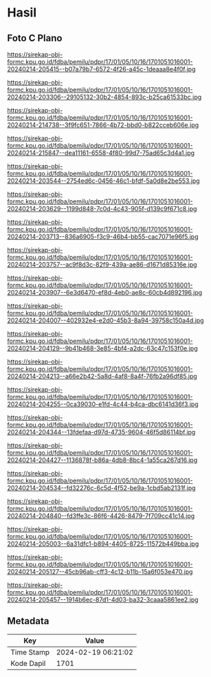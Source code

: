 # Hasil

## Foto C Plano

https://sirekap-obj-formc.kpu.go.id/fdba/pemilu/pdpr/17/01/05/10/16/1701051016001-20240214-205415--b07a79b7-6572-4f26-a45c-1deaaa8e4f0f.jpg

https://sirekap-obj-formc.kpu.go.id/fdba/pemilu/pdpr/17/01/05/10/16/1701051016001-20240214-203306--29105132-30b2-4854-893c-b25ca61533bc.jpg

https://sirekap-obj-formc.kpu.go.id/fdba/pemilu/pdpr/17/01/05/10/16/1701051016001-20240214-214738--3f9fc651-7866-4b72-bbd0-b822cceb606e.jpg

https://sirekap-obj-formc.kpu.go.id/fdba/pemilu/pdpr/17/01/05/10/16/1701051016001-20240214-215847--dea11161-6558-4f80-99d7-75ad65c3d4a1.jpg

https://sirekap-obj-formc.kpu.go.id/fdba/pemilu/pdpr/17/01/05/10/16/1701051016001-20240214-203544--2754ed6c-0456-46c1-bfdf-5a0d8e2be553.jpg

https://sirekap-obj-formc.kpu.go.id/fdba/pemilu/pdpr/17/01/05/10/16/1701051016001-20240214-203629--1199d848-7c0d-4c43-905f-d139c9f671c8.jpg

https://sirekap-obj-formc.kpu.go.id/fdba/pemilu/pdpr/17/01/05/10/16/1701051016001-20240214-203713--836a6905-f3c9-46b4-bb55-cac7071e96f5.jpg

https://sirekap-obj-formc.kpu.go.id/fdba/pemilu/pdpr/17/01/05/10/16/1701051016001-20240214-203757--ac9f8d3c-82f9-439a-ae86-d1671d85316e.jpg

https://sirekap-obj-formc.kpu.go.id/fdba/pemilu/pdpr/17/01/05/10/16/1701051016001-20240214-203907--6e3d6470-ef8d-4eb0-ae8c-60cb4d892196.jpg

https://sirekap-obj-formc.kpu.go.id/fdba/pemilu/pdpr/17/01/05/10/16/1701051016001-20240214-204007--402932e4-e2d0-45b3-8a94-39758c150a4d.jpg

https://sirekap-obj-formc.kpu.go.id/fdba/pemilu/pdpr/17/01/05/10/16/1701051016001-20240214-204129--9b41b468-3e85-4bf4-a2dc-63c47c153f0e.jpg

https://sirekap-obj-formc.kpu.go.id/fdba/pemilu/pdpr/17/01/05/10/16/1701051016001-20240214-204213--a66e2b42-5a8d-4af8-8a4f-76fb2a96df85.jpg

https://sirekap-obj-formc.kpu.go.id/fdba/pemilu/pdpr/17/01/05/10/16/1701051016001-20240214-204255--0ca39030-e1fd-4c44-b4ca-dbc6141d36f3.jpg

https://sirekap-obj-formc.kpu.go.id/fdba/pemilu/pdpr/17/01/05/10/16/1701051016001-20240214-204344--13fdefaa-d97d-4735-9604-46f5d86114bf.jpg

https://sirekap-obj-formc.kpu.go.id/fdba/pemilu/pdpr/17/01/05/10/16/1701051016001-20240214-204427--1136878f-b86a-4db8-8bc4-1a55ca267d16.jpg

https://sirekap-obj-formc.kpu.go.id/fdba/pemilu/pdpr/17/01/05/10/16/1701051016001-20240214-204534--fd32276c-6c5d-4f52-be9a-1cbd5ab2131f.jpg

https://sirekap-obj-formc.kpu.go.id/fdba/pemilu/pdpr/17/01/05/10/16/1701051016001-20240214-204840--fd3ffe3c-86f6-4426-8479-7f709cc41c14.jpg

https://sirekap-obj-formc.kpu.go.id/fdba/pemilu/pdpr/17/01/05/10/16/1701051016001-20240214-205003--6a31dfc1-b894-4405-8725-11572b449bba.jpg

https://sirekap-obj-formc.kpu.go.id/fdba/pemilu/pdpr/17/01/05/10/16/1701051016001-20240214-205127--45cb96ab-cff3-4c12-b11b-15a6f053e470.jpg

https://sirekap-obj-formc.kpu.go.id/fdba/pemilu/pdpr/17/01/05/10/16/1701051016001-20240214-205457--1914b6ec-87d1-4d03-ba32-3caaa5861ee2.jpg


## Metadata

| Key        | Value               |
| ---------- | ------------------- |
| Time Stamp | 2024-02-19 06:21:02 |
| Kode Dapil | 1701                |



